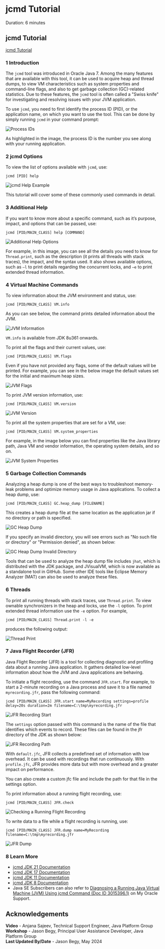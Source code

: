 # jcmd Tutorial
Duration: 6 minutes


## jcmd Tutorial

[jcmd Tutorial](videohub:1_uadm1tjk)

### 1 Introduction

The `jcmd` tool was introduced in Oracle Java 7. Among the many features that are available with this tool, it can be used to acquire heap and thread dumps, to view VM characteristics such as system properties and command-line flags, and also to get garbage collection (GC)-related statistics. Due to these features, the `jcmd` tool is often called a "Swiss knife" for investigating and resolving issues with your JVM application.

To use `jcmd`, you need to first identify the process ID (PID), or the application name, on which you want to use the tool. This can be done by simply running `jcmd` in your command prompt:

![Process IDs](./images/01-pid.png)

As highlighted in the image, the process ID is the number you see along with your running application.


### 2 jcmd Options

To view the list of options available with `jcmd`, use:

```
jcmd [PID] help
```

![jcmd Help Example](./images/02-help.png)

This tutorial will cover some of these commonly used commands in detail.


### 3 Additional Help

If you want to know more about a specific command, such as it’s purpose, impact, and options that can be passed, use:

```
jcmd [PID/MAIN_CLASS] help [COMMAND]
```

![Additional Help Options](./images/03-additionalhelp.png)

For example, in this image, you can see all the details you need to know for `Thread.print`, such as the description (it prints all threads with stack traces), the impact, and the syntax used. It also shows available options, such as `–l` to print details regarding the concurrent locks, and `–e` to print extended thread information.


### 4 Virtual Machine Commands

To view information about the JVM environment and status, use:

```
jcmd [PID/MAIN_CLASS] VM.info
```

As you can see below, the command prints detailed information about the JVM.

![JVM Information](./images/04-vminfo.png)

`VM.info` is available from JDK 8u361 onwards.

To print all the flags and their current values, use:

```
jcmd [PID/MAIN_CLASS] VM.flags
```

Even if you have not provided any flags, some of the default values will be printed. For example, you can see in the below image the default values set for the initial and maximum heap sizes.

![JVM Flags](./images/05-vmflags.png)

To print JVM version information, use:

```
jcmd [PID/MAIN_CLASS] VM.version
```

![JVM Version](./images/06-vmversion.png)

To print all the system properties that are set for a VM, use:

```
jcmd [PID/MAIN_CLASS] VM.system_properties
```

For example, in the image below you can find properties like the Java library path, Java VM and vendor information, the operating system details, and so on.

![JVM System Properties](./images/07-vmsysproperties.png)


### 5 Garbage Collection Commands

Analyzing a heap dump is one of the best ways to troubleshoot memory-leak problems and optimize memory usage in Java applications. To collect a heap dump, use:

```
jcmd [PID/MAIN_CLASS] GC.heap_dump [FILENAME]
```

This creates a heap dump file at the same location as the application jar if no directory or path is specified.

![GC Heap Dump](./images/08-gc.png)

If you specify an invalid directory, you will see errors such as "No such file or directory" or "Permission denied", as shown below:

![GC Heap Dump Invalid Directory](./images/09-gcinvaliddir.png)

Tools that can be used to analyze the heap dump file includes `jhat`, which is distributed with the JDK package, and JVisualVM, which is now available as a standalone tool in GitHub. Some other IDE tools like Eclipse Memory Analyzer (MAT) can also be used to analyze these files.

### 6 Threads

To print all running threads with stack traces, use `Thread.print`. To view ownable synchronizers in the heap and locks, use the `-l` option. To print extended thread information use the `-e` option. For example,

```
jcmd [PID/MAIN_CLASS] Thread.print -l -e
```

produces the following output:

![Thread Print](./images/10-threadprint.png)


### 7 Java Flight Recorder (JFR)

Java Flight Recorder (JFR) is a tool for collecting diagnostic and profiling data about a running Java application. It gathers detailed low-level information about how the JVM and Java applications are behaving.

To initiate a flight recording, use the command `JFR.start`. For example, to start a 2-minute recording on a Java process and save it to a file named `myrecording.jfr`, pass the following command:

```
jcmd [PID/MAIN_CLASS] JFR.start name=MyRecording settings=profile delay=20s duration=2m filename=C:\tmp\myrecording.jfr
```

![JFR Recording Start](./images/11-jfrstart1.png)

The `settings` option passed with this command is the name of the file that identifies which events to record. These files can be found in the jfr directory of the JDK as shown below:

![JFR Recording Path](./images/12-jfrstart2.png)

With `default.jfc`, JFR collects a predefined set of information with low overhead. It can be used with recordings that run continuously. With `profile.jfc`, JFR provides more data but with more overhead and a greater impact on performance.

You can also create a custom jfc file and include the path for that file in the settings option.

To print information about a running flight recording, use:

```
jcmd [PID/MAIN_CLASS] JFR.check
```

![Checking a Running Flight Recording](./images/13-jfrcheck.png)

To write data to a file while a flight recording is running, use:

```
jcmd [PID/MAIN_CLASS] JFR.dump name=MyRecording filename=C:\tmp\myrecording.jfr
```

![JFR Dump](./images/14-jfrdump.png)

### 8 Learn More
- [jcmd JDK 21 Documentation](https://docs.oracle.com/en/java/javase/21/docs/specs/man/jcmd.html)
- [jcmd JDK 17 Documentation](https://docs.oracle.com/en/java/javase/17/docs/specs/man/jcmd.html)
- [jcmd JDK 11 Documentation](https://docs.oracle.com/en/java/javase/11/tools/jcmd.html)
- [jcmd JDK 8 Documentation](https://docs.oracle.com/javase/8/docs/technotes/guides/troubleshoot/tooldescr006.html)
- Java SE Subscribers can also refer to [Diagnosing a Running Java Virtual Machine (JVM) Using jcmd Command (Doc ID 3015396.1)](https://support.oracle.com/epmos/faces/DocumentDisplay?_afrLoop=292114230920574&id=3015396.1) on My Oracle Support.


## Acknowledgements
**Video** - Anjana Sajeev, Technical Support Engineer, Java Platform Group  
**Workshop** -  Jason Begy, Principal User Assistance Developer, Java Platform Group  
**Last Updated By/Date** - Jason Begy,  May 2024



